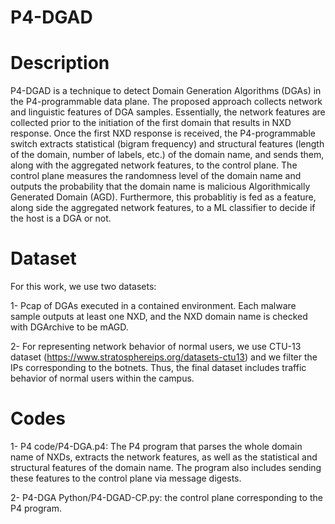 # P4-DGAD

# Description
P4-DGAD is a technique to detect Domain Generation Algorithms (DGAs) in the P4-programmable data plane. The proposed approach collects network and linguistic features of DGA samples. Essentially, the network features are collected prior to the initiation of the first domain that results in NXD response. Once the first NXD response is received, the P4-programmable switch extracts statistical (bigram frequency) and structural features (length of the domain, number of labels, etc.) of the domain name, and sends them, along with the aggregated network features, to the control plane. The control plane measures the randomness level of the domain name and outputs the probability that the domain name is malicious Algorithmically Generated Domain (AGD). Furthermore, this probablitiy is fed as a feature, along side the aggregated network features, to a ML classifier to decide if the host is a DGA or not.


# Dataset
For this work, we use two datasets: 

  1- Pcap of DGAs executed in a contained environment. Each malware sample outputs at least one NXD, and the NXD domain name is checked with DGArchive to be mAGD. 
  
  2- For representing network behavior of normal users, we use CTU-13 dataset (https://www.stratosphereips.org/datasets-ctu13) and we filter the IPs corresponding to the botnets. Thus, the final dataset includes traffic behavior of normal users within the campus. 
  

# Codes
  1- P4 code/P4-DGA.p4: The P4 program that parses the whole domain name of NXDs, extracts the network features, as well as the statistical and structural features of the domain name. The program also includes sending these features to the control plane via message digests.
  
  2- P4-DGA Python/P4-DGAD-CP.py: the control plane corresponding to the P4 program.
